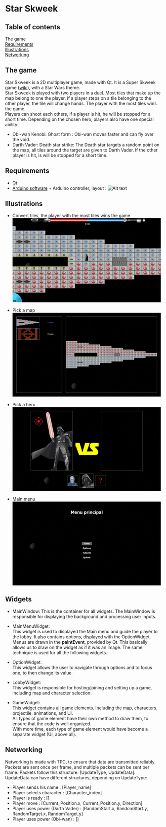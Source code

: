 # Star Skweek

## Table of contents
[The game](#the-game)  
[Requirements](#requirements)  
[Illustrations](#illustrations)  
[Networking](#networking)  

## The game
Star Skweek is a 2D multiplayer game, made with Qt. It is a Super Skweek game ([wiki](https://en.wikipedia.org/wiki/Super_Skweek)), with a Star Wars theme.  
Star Skweek is played with two players in a duel. Most tiles that make up the map belong to one the player.
If a player steps on a tile belonging to the other player, the tile will change hands. The player with the most tiles wins the game.  
Players can shoot each others, if a player is hit, he will be stopped for a short time.
Depending on the chosen hero, players also have one special ability:  
* Obi-wan Kenobi:
	Ghost form : Obi-wan moves faster and can fly over the void.
* Darth Vader:
	Death star strike: The Death star targets a random point on the map, all tiles around the target are given to Darth Vader. If the other player is hit, is will be stopped for a short time.

## Requirements
- [Qt](https://www.qt.io/)
- [Arduino software](https://www.arduino.cc/en/Main/Software) + Arduino controller, layout :
![Alt text](Illustrations/StarSkweek_Arduino_Controller.png)

## Illustrations

- Convert tiles, the player with the most tiles wins the game
![Alt text](Illustrations/SuperSkweekAlpha_game.png)

- Pick a map
![Alt text](Illustrations/SuperSkweekAlpha_mapSelection.png)

- Pick a hero
![Alt text](Illustrations/SuperSkweekAlpha_characterSelection.png)

- Main menu
![Alt text](Illustrations/SuperSkweekAlpha_menu.png)

## Widgets
- MainWindow:
	This is the container for all widgets. The MainWindow is responsible for displaying the background and processing user inputs.

- MainMenuWidget:  
	This widget is used to displayed the Main menu and guide the player to the lobby. It also contains options, displayed with the OptionWidget.  
	Menus are drawn in the __paintEvent__, provided by Qt. This basically allows us to draw on the widget as if it was an image. The same technique is used for all the following widgets.

- OptionWidget:  
	This widget allows the user to navigate through options and to focus one, to then change its value.  

- LobbyWidget:  
	This widget is responsible for hosting/joining and setting up a game, including map and character selection.

- GameWidget:  
	This widget contains all game elements. Including the map, characters, projectile, animations, and UI.  
	All types of game element have their own method to draw them, to ensure that the code is well organized.  
	With more time, each type of game element would have become a separate widget (UI, above all).

## Networking
Networking is made with TPC, to ensure that data are transmitted reliably.  
Packets are sent once per frame, and multiple packets can be sent per frame. Packets follow this structure: [UpdateType, UpdateData].  
UpdateData can have different structures, depending on UpdateType:
- Player sends his name : [Player_name]
- Player selects character : [Character_index]
- Player is ready : []
- Player move : [Current_Position.x, Current_Position.y, Direction]
- Player uses power (Darth Vader) : [RandomStart.x, RandomStart.y, RandomTarget.x, RandomTarget.y]
- Player uses power (Obi-wan) : []